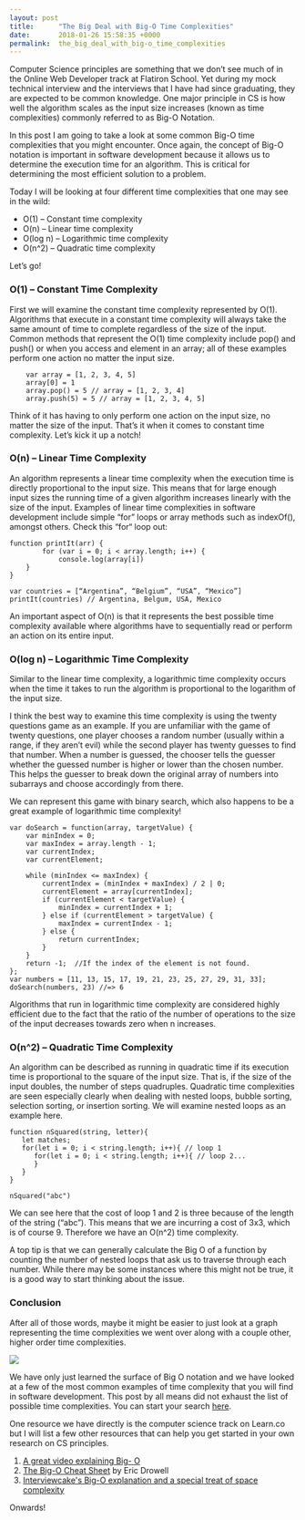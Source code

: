 ```yaml
---
layout: post
title:      "The Big Deal with Big-O Time Complexities"
date:       2018-01-26 15:58:35 +0000
permalink:  the_big_deal_with_big-o_time_complexities
---
```



Computer Science principles are something that we don’t see much of in the Online Web Developer track at Flatiron School. Yet during my mock technical interview and the interviews that I have had since graduating, they are expected to be common knowledge. One major principle in CS is how well the algorithm scales as the input size increases (known as time complexities) commonly referred to as Big-O Notation.

In this post I am going to take a look at some common Big-O time complexities that you might encounter. Once again, the concept of Big-O notation is important in software development because it allows us to determine the execution time for an algorithm. This is critical for determining the most efficient solution to a problem.

Today I will be looking at four different time complexities that one may see in the wild:
* O(1) – Constant time complexity
* O(n) – Linear time complexity
* O(log n) – Logarithmic time complexity
* O(n^2) – Quadratic time complexity

Let’s go!

### O(1) – Constant Time Complexity
First we will examine the constant time complexity represented by O(1). Algorithms that execute in a constant time complexity will always take the same amount of time to complete regardless of the size of the input. Common methods that represent the O(1) time complexity include pop() and push() or when you access and element in an array; all of these examples perform one action no matter the input size.
```
	var array = [1, 2, 3, 4, 5]
	array[0] = 1
	array.pop() = 5 // array = [1, 2, 3, 4]
	array.push(5) = 5 // array = [1, 2, 3, 4, 5]

```

Think of it has having to only perform one action on the input size, no matter the size of the input. That’s it when it comes to constant time complexity. Let’s kick it up a notch!

### O(n) – Linear Time Complexity
An algorithm represents a linear time complexity when the execution time is directly proportional to the input size. This means that for large enough input sizes the running time of a given algorithm increases linearly with the size of the input. Examples of linear time complexities in software development include simple “for” loops or array methods such as indexOf(), amongst others. Check this “for“ loop out:
```
function printIt(arr) {
		for (var i = 0; i < array.length; i++) {
			console.log(array[i])
    }
}

var countries = [“Argentina”, “Belgium”, “USA”, “Mexico”]
printIt(countries) // Argentina, Belgum, USA, Mexico

```
An important aspect of O(n) is that it represents the best possible time complexity available where algorithms have to sequentially read or perform an action on its entire input.

### O(log n) – Logarithmic Time Complexity
Similar to the linear time complexity, a logarithmic time complexity occurs when the time it takes to run the algorithm is proportional to the logarithm of the input size.

I think the best way to examine this time complexity is using the twenty questions game as an example. If you are unfamiliar with the game of twenty questions, one player chooses a random number (usually within a range, if they aren’t evil) while the second player has twenty guesses to find that number. When a number is guessed, the chooser tells the guesser whether the guessed number is higher or lower than the chosen number. This helps the guesser to break down the original array of numbers into subarrays and choose accordingly from there.

We can represent this game with binary search, which also happens to be a great example of logarithmic time complexity!
```
var doSearch = function(array, targetValue) {
    var minIndex = 0;
    var maxIndex = array.length - 1;
    var currentIndex;
    var currentElement;
    
    while (minIndex <= maxIndex) {
        currentIndex = (minIndex + maxIndex) / 2 | 0;
        currentElement = array[currentIndex];
        if (currentElement < targetValue) {
            minIndex = currentIndex + 1;
        } else if (currentElement > targetValue) {
            maxIndex = currentIndex - 1;
        } else {
            return currentIndex;
        }
    }
    return -1;  //If the index of the element is not found.
};
var numbers = [11, 13, 15, 17, 19, 21, 23, 25, 27, 29, 31, 33];
doSearch(numbers, 23) //=> 6

```
Algorithms that run in logarithmic time complexity are considered highly efficient due to the fact that the ratio of the number of operations to the size of the input decreases towards zero when n increases. 

### O(n^2) – Quadratic Time Complexity
An algorithm can be described as running in quadratic time if its execution time is proportional to the square of the input size. That is, if the size of the input doubles, the number of steps quadruples. Quadratic time complexities are seen especially clearly when dealing with nested loops, bubble sorting, selection sorting, or insertion sorting. We will examine nested loops as an example here.
```
function nSquared(string, letter){
   let matches;
   for(let i = 0; i < string.length; i++){ // loop 1
      for(let i = 0; i < string.length; i++){ // loop 2...
      }
   }
}
 
nSquared("abc")

```
We can see here that the cost of loop 1 and 2 is three because of the length of the string (“abc”). This means that we are incurring a cost of 3x3, which is of course 9. Therefore we have an O(n^2) time complexity.

A top tip is that we can generally calculate the Big O of a function by counting the number of nested loops that ask us to traverse through each number. While there may be some instances where this might not be true, it is a good way to start thinking about the issue.

### Conclusion
After all of those words, maybe it might be easier to just look at a graph representing the time complexities we went over along with a couple other, higher order time complexities.

![](https://i.stack.imgur.com/jIGhf.png)

We have only just learned the surface of Big O notation and we have looked at a few of the most common examples of time complexity that you will find in software development. This post by all means did not exhaust the list of possible time complexities. You can start your search [here](https://en.wikipedia.org/wiki/Time_complexity).

One resource we have directly is the computer science track on Learn.co but I will list a few other resources that can help you get started in your own research on CS principles.

1.  [A great video explaining Big- O](https://www.youtube.com/watch?list=PLGLfVvz_LVvReUrWr94U-ZMgjYTQ538nT&time_continue=17&v=V6mKVRU1evU)
2.  [The Big-O Cheat Sheet](http://bigocheatsheet.com) by Eric Drowell
3.  [Interviewcake's Big-O explanation and a special treat of space complexity](https://www.interviewcake.com/article/java/big-o-notation-time-and-space-complexity)

Onwards!

